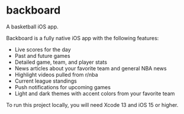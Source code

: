 # backboard
A basketball iOS app.

Backboard is a fully native iOS app with the following features:
* Live scores for the day
* Past and future games
* Detailed game, team, and player stats
* News articles about your favorite team and general NBA news
* Highlight videos pulled from r/nba
* Current league standings
* Push notifications for upcoming games
* Light and dark themes with accent colors from your favorite team

To run this project locally, you will need Xcode 13 and iOS 15 or higher.
